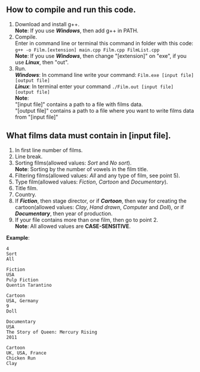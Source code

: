 ## How to compile and run this code.
1) Download and install g++.  
**Note**: If you use ***Windows***, then add g++ in PATH.
2) Compile.  
Enter in command line or terminal this command in folder with this code:
`g++ -o Film.[extension] main.cpp Film.cpp FilmList.cpp`  
**Note**: If you use ***Windows***, then change "[extension]" on "exe", if you use ***Linux***, then "out".
3) Run.  
    ***Windows***: In command line write your command: `Film.exe [input file] [output file]`  
    ***Linux***: In terminal enter your command `./Film.out [input file] [output file]`  
    **Note**:  
    "[input file]" contains a path to a file with films data.   
    "[output file]" contains a path to a file where you want to write films data from "[input file]" 

## What films data must contain in [input file].

1. In first line number of films.
2. Line break.
3. Sorting films(allowed values: *Sort* and *No sort*).  
**Note**: Sorting by the number of vowels in the film title.
4. Filtering films(allowed values: *All* and any type of film, see point 5).
5. Type film(allowed values: *Fiction*, *Cartoon* and *Documentary*).
6. Title film.
7. Country.
8. If ***Fiction***, then stage director, 
or if ***Cartoon***, then way for creating the cartoon(allowed values: *Clay*, *Hand drawn*, *Computer* and *Doll*),
or if ***Documentary***, then year of production.
9. If your file contains more than one film, then go to point 2.  
**Note**: All allowed values are **CASE-SENSITIVE**.

**Example**:
```
4
Sort
All

Fiction
USA
Pulp Fiction
Quentin Tarantino

Cartoon
USA, Germany
9
Doll

Documentary
USA
The Story of Queen: Mercury Rising
2011

Cartoon
UK, USA, France
Chicken Run
Clay
```